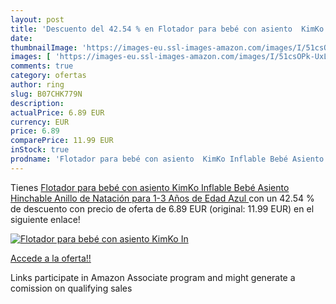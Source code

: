```yaml
---
layout: post
title: 'Descuento del 42.54 % en Flotador para bebé con asiento  KimKo In'
date: 
thumbnailImage: 'https://images-eu.ssl-images-amazon.com/images/I/51csOPk-UxL._SL200_.jpg'
images: [ 'https://images-eu.ssl-images-amazon.com/images/I/51csOPk-UxL._SL200_.jpg' ]
comments: true
category: ofertas
author: ring
slug: B07CHK779N
description:
actualPrice: 6.89 EUR
currency: EUR
price: 6.89
comparePrice: 11.99 EUR
inStock: true
prodname: 'Flotador para bebé con asiento  KimKo Inflable Bebé Asiento Hinchable Anillo de Natación para 1-3 Años de Edad   Azul '
---
```


Tienes [Flotador para bebé con asiento  KimKo Inflable Bebé Asiento Hinchable Anillo de Natación para 1-3 Años de Edad   Azul ](https://www.amazon.es/dp/B07CHK779N/?tag=tolees-21) con un 42.54 % de descuento con precio de oferta de 6.89 EUR (original: 11.99 EUR) en el siguiente enlace!

[![Flotador para bebé con asiento  KimKo In](https://images-eu.ssl-images-amazon.com/images/I/51csOPk-UxL._SL200_.jpg)](https://www.amazon.es/dp/B07CHK779N/?tag=tolees-21)

[Accede a la oferta!!](https://www.amazon.es/dp/B07CHK779N/?tag=tolees-21)

Links participate in Amazon Associate program and might generate a comission on qualifying sales


